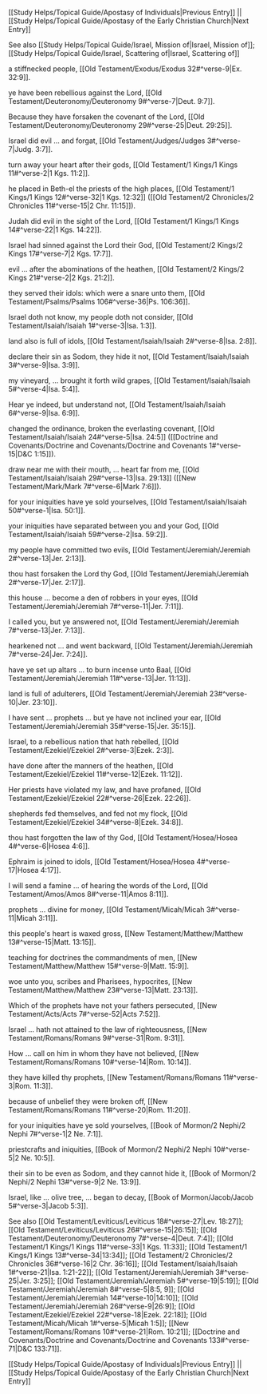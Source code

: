 [[Study Helps/Topical Guide/Apostasy of Individuals|Previous Entry]]  ||  [[Study Helps/Topical Guide/Apostasy of the Early Christian Church|Next Entry]]

 See also [[Study Helps/Topical Guide/Israel, Mission of|Israel, Mission of]]; [[Study Helps/Topical Guide/Israel, Scattering of|Israel, Scattering of]]

 a stiffnecked people, [[Old Testament/Exodus/Exodus 32#^verse-9|Ex. 32:9]].

 ye have been rebellious against the Lord, [[Old Testament/Deuteronomy/Deuteronomy 9#^verse-7|Deut. 9:7]].

 Because they have forsaken the covenant of the Lord, [[Old Testament/Deuteronomy/Deuteronomy 29#^verse-25|Deut. 29:25]].

 Israel did evil ... and forgat, [[Old Testament/Judges/Judges 3#^verse-7|Judg. 3:7]].

 turn away your heart after their gods, [[Old Testament/1 Kings/1 Kings 11#^verse-2|1 Kgs. 11:2]].

 he placed in Beth-el the priests of the high places, [[Old Testament/1 Kings/1 Kings 12#^verse-32|1 Kgs. 12:32]] ([[Old Testament/2 Chronicles/2 Chronicles 11#^verse-15|2 Chr. 11:15]]).

 Judah did evil in the sight of the Lord, [[Old Testament/1 Kings/1 Kings 14#^verse-22|1 Kgs. 14:22]].

 Israel had sinned against the Lord their God, [[Old Testament/2 Kings/2 Kings 17#^verse-7|2 Kgs. 17:7]].

 evil ... after the abominations of the heathen, [[Old Testament/2 Kings/2 Kings 21#^verse-2|2 Kgs. 21:2]].

 they served their idols: which were a snare unto them, [[Old Testament/Psalms/Psalms 106#^verse-36|Ps. 106:36]].

 Israel doth not know, my people doth not consider, [[Old Testament/Isaiah/Isaiah 1#^verse-3|Isa. 1:3]].

 land also is full of idols, [[Old Testament/Isaiah/Isaiah 2#^verse-8|Isa. 2:8]].

 declare their sin as Sodom, they hide it not, [[Old Testament/Isaiah/Isaiah 3#^verse-9|Isa. 3:9]].

 my vineyard, ... brought it forth wild grapes, [[Old Testament/Isaiah/Isaiah 5#^verse-4|Isa. 5:4]].

 Hear ye indeed, but understand not, [[Old Testament/Isaiah/Isaiah 6#^verse-9|Isa. 6:9]].

 changed the ordinance, broken the everlasting covenant, [[Old Testament/Isaiah/Isaiah 24#^verse-5|Isa. 24:5]] ([[Doctrine and Covenants/Doctrine and Covenants/Doctrine and Covenants 1#^verse-15|D&C 1:15]]).

 draw near me with their mouth, ... heart far from me, [[Old Testament/Isaiah/Isaiah 29#^verse-13|Isa. 29:13]] ([[New Testament/Mark/Mark 7#^verse-6|Mark 7:6]]).

 for your iniquities have ye sold yourselves, [[Old Testament/Isaiah/Isaiah 50#^verse-1|Isa. 50:1]].

 your iniquities have separated between you and your God, [[Old Testament/Isaiah/Isaiah 59#^verse-2|Isa. 59:2]].

 my people have committed two evils, [[Old Testament/Jeremiah/Jeremiah 2#^verse-13|Jer. 2:13]].

 thou hast forsaken the Lord thy God, [[Old Testament/Jeremiah/Jeremiah 2#^verse-17|Jer. 2:17]].

 this house ... become a den of robbers in your eyes, [[Old Testament/Jeremiah/Jeremiah 7#^verse-11|Jer. 7:11]].

 I called you, but ye answered not, [[Old Testament/Jeremiah/Jeremiah 7#^verse-13|Jer. 7:13]].

 hearkened not ... and went backward, [[Old Testament/Jeremiah/Jeremiah 7#^verse-24|Jer. 7:24]].

 have ye set up altars ... to burn incense unto Baal, [[Old Testament/Jeremiah/Jeremiah 11#^verse-13|Jer. 11:13]].

 land is full of adulterers, [[Old Testament/Jeremiah/Jeremiah 23#^verse-10|Jer. 23:10]].

 I have sent ... prophets ... but ye have not inclined your ear, [[Old Testament/Jeremiah/Jeremiah 35#^verse-15|Jer. 35:15]].

 Israel, to a rebellious nation that hath rebelled, [[Old Testament/Ezekiel/Ezekiel 2#^verse-3|Ezek. 2:3]].

 have done after the manners of the heathen, [[Old Testament/Ezekiel/Ezekiel 11#^verse-12|Ezek. 11:12]].

 Her priests have violated my law, and have profaned, [[Old Testament/Ezekiel/Ezekiel 22#^verse-26|Ezek. 22:26]].

 shepherds fed themselves, and fed not my flock, [[Old Testament/Ezekiel/Ezekiel 34#^verse-8|Ezek. 34:8]].

 thou hast forgotten the law of thy God, [[Old Testament/Hosea/Hosea 4#^verse-6|Hosea 4:6]].

 Ephraim is joined to idols, [[Old Testament/Hosea/Hosea 4#^verse-17|Hosea 4:17]].

 I will send a famine ... of hearing the words of the Lord, [[Old Testament/Amos/Amos 8#^verse-11|Amos 8:11]].

 prophets ... divine for money, [[Old Testament/Micah/Micah 3#^verse-11|Micah 3:11]].

 this people's heart is waxed gross, [[New Testament/Matthew/Matthew 13#^verse-15|Matt. 13:15]].

 teaching for doctrines the commandments of men, [[New Testament/Matthew/Matthew 15#^verse-9|Matt. 15:9]].

 woe unto you, scribes and Pharisees, hypocrites, [[New Testament/Matthew/Matthew 23#^verse-13|Matt. 23:13]].

 Which of the prophets have not your fathers persecuted, [[New Testament/Acts/Acts 7#^verse-52|Acts 7:52]].

 Israel ... hath not attained to the law of righteousness, [[New Testament/Romans/Romans 9#^verse-31|Rom. 9:31]].

 How ... call on him in whom they have not believed, [[New Testament/Romans/Romans 10#^verse-14|Rom. 10:14]].

 they have killed thy prophets, [[New Testament/Romans/Romans 11#^verse-3|Rom. 11:3]].

 because of unbelief they were broken off, [[New Testament/Romans/Romans 11#^verse-20|Rom. 11:20]].

 for your iniquities have ye sold yourselves, [[Book of Mormon/2 Nephi/2 Nephi 7#^verse-1|2 Ne. 7:1]].

 priestcrafts and iniquities, [[Book of Mormon/2 Nephi/2 Nephi 10#^verse-5|2 Ne. 10:5]].

 their sin to be even as Sodom, and they cannot hide it, [[Book of Mormon/2 Nephi/2 Nephi 13#^verse-9|2 Ne. 13:9]].

 Israel, like ... olive tree, ... began to decay, [[Book of Mormon/Jacob/Jacob 5#^verse-3|Jacob 5:3]].

 See also [[Old Testament/Leviticus/Leviticus 18#^verse-27|Lev. 18:27]]; [[Old Testament/Leviticus/Leviticus 26#^verse-15|26:15]]; [[Old Testament/Deuteronomy/Deuteronomy 7#^verse-4|Deut. 7:4]]; [[Old Testament/1 Kings/1 Kings 11#^verse-33|1 Kgs. 11:33]]; [[Old Testament/1 Kings/1 Kings 13#^verse-34|13:34]]; [[Old Testament/2 Chronicles/2 Chronicles 36#^verse-16|2 Chr. 36:16]]; [[Old Testament/Isaiah/Isaiah 1#^verse-21|Isa. 1:21-22]]; [[Old Testament/Jeremiah/Jeremiah 3#^verse-25|Jer. 3:25]]; [[Old Testament/Jeremiah/Jeremiah 5#^verse-19|5:19]]; [[Old Testament/Jeremiah/Jeremiah 8#^verse-5|8:5, 9]]; [[Old Testament/Jeremiah/Jeremiah 14#^verse-10|14:10]]; [[Old Testament/Jeremiah/Jeremiah 26#^verse-9|26:9]]; [[Old Testament/Ezekiel/Ezekiel 22#^verse-18|Ezek. 22:18]]; [[Old Testament/Micah/Micah 1#^verse-5|Micah 1:5]]; [[New Testament/Romans/Romans 10#^verse-21|Rom. 10:21]]; [[Doctrine and Covenants/Doctrine and Covenants/Doctrine and Covenants 133#^verse-71|D&C 133:71]].

[[Study Helps/Topical Guide/Apostasy of Individuals|Previous Entry]]  ||  [[Study Helps/Topical Guide/Apostasy of the Early Christian Church|Next Entry]]